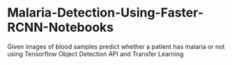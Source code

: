 # Malaria-Detection-Using-Faster-RCNN-Notebooks
Given images of blood samples predict whether a patient has malaria or not using Tensorflow Object Detection API and Transfer Learning
